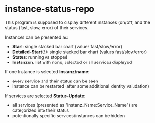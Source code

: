 # instance-status-repo

This program is supposed to display different instances (on/off) and the status (fast, slow, error) of their services.

Instances can be presented as:
 - __Start__: single stacked bar chart (values fast/slow/error)
 - __Detailed-Start__(?): single stacked bar chart (values fast/slow/error)
 - __Status__: running vs stopped 
 - __Instanzen__: list with none, selected or all services displayed
 
 If one Instance is selected __Instanz/name__:
  - every service and their status can be seen
  - instance can be restarted (after some additional identity valudation)

If services are selected __Status-Update__:
 - all services (presented as "Instanz_Name:Service_Name") are categorized into their status 
 - potentionally specific services/instances can be hidden
 
